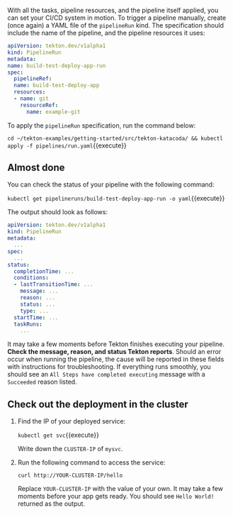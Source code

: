 With all the tasks, pipeline resources, and the pipeline itself applied,
you can set your CI/CD system in motion. To trigger a pipeline manually,
create (once again) a YAML file of the `pipelineRun` kind. The specification
should include the name of the pipeline, and the pipeline resources it uses:

```yaml
apiVersion: tekton.dev/v1alpha1
kind: PipelineRun
metadata:
name: build-test-deploy-app-run
spec:
  pipelineRef:
  name: build-test-deploy-app
  resources:
  - name: git
    resourceRef:
      name: example-git
```

To apply the `pipelineRun` specification, run the command below:

`cd ~/tekton-examples/getting-started/src/tekton-katacoda/ && kubectl apply -f pipelines/run.yaml`{{execute}}

## Almost done

You can check the status of your pipeline with the following command:

`kubectl get pipelineruns/build-test-deploy-app-run -o yaml`{{execute}}

The output should look as follows:

```yaml
apiVersion: tekton.dev/v1alpha1
kind: PipelineRun
metadata:
  ...  
spec:
  ...
status:
  completionTime: ...
  conditions:
  - lastTransitionTime: ...
    message: ...
    reason: ...
    status: ...
    type: ...
  startTime: ...
  taskRuns:
    ...
```

It may take a few moments before Tekton finishes executing your
pipeline. **Check the message, reason, and status Tekton reports**. Should an
error occur when running the pipeline, the cause will be reported in these
fields with instructions for troubleshooting. If everything runs smoothly, you
should see an `All Steps have completed executing` message with a `Succeeded`
reason listed.

## Check out the deployment in the cluster

1. Find the IP of your deployed service:

    `kubectl get svc`{{execute}}

    Write down the `CLUSTER-IP` of `mysvc`.

2. Run the following command to access the service:

    `curl http://YOUR-CLUSTER-IP/hello`
  
    Replace `YOUR-CLUSTER-IP` with the value of your own. It may take a few
    moments before your app gets ready. You should see
    `Hello World!` returned as the output.
